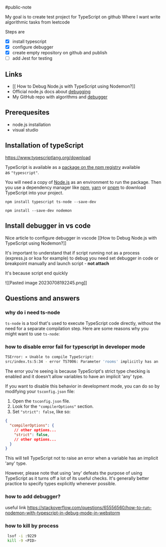 #public-note 

My goal is to create test project for TypeScript on github
Where I want write algorithmic tasks from leetcode

Steps are
- [x] install typescript
- [x] configure debugger
- [x] create empty repository on github and publish
- [ ] add Jest for testing

## Links

- [[ How to Debug Node.js with TypeScript using Nodemon?]]
- Official node.js docs about [debugging](https://nodejs.org/en/docs/guides/debugging-getting-started)
- My GitHub repo with algorithms and [debugger](https://github.com/Toby4200/algorithms)


## Prerequesites
- node.js installation
- visual studio


## Installation of typeScript

https://www.typescriptlang.org/download

TypeScript is available as a [package on the npm registry](https://www.npmjs.com/package/typescript) available as `"typescript"`.

You will need a copy of [Node.js](https://nodejs.org/en/ "Link to the node.js project") as an environment to run the package. Then you use a dependency manager like [npm](https://www.npmjs.com/ "Link to the npm package manager"), [yarn](https://yarnpkg.com/ "Link to the yarn package manager") or [pnpm](https://pnpm.js.org/ "Link to the pnpm package manager") to download TypeScript into your project.

`npm install typescript ts-node --save-dev`


`npm install --save-dev nodemon`

## Install debugger in vs code

Nice article to configure debugger in vscode
[[How to Debug Node.js with TypeScript using Nodemon?]]

It's important to understand that if script running not as a process (express.js or koa for example)
to debug you need set debugger in code or breakpoint manually and launch script - **not attach**

It's because script end quickly


![[Pasted image 20230708192245.png]]


## Questions and answers

### why do i need ts-node

`ts-node` is a tool that's used to execute TypeScript code directly, without the need for a separate compilation step. Here are some reasons why you might want to use `ts-node`:

### how to disable error fail for typescript in developer mode

```zsh
TSError: ⨯ Unable to compile TypeScript:
src/index.ts:5:34 - error TS7006: Parameter 'rooms' implicitly has an 'any' type.
```

The error you're seeing is because TypeScript's strict type checking is enabled and it doesn't allow variables to have an implicit 'any' type. 

If you want to disable this behavior in development mode, you can do so by modifying your `tsconfig.json` file:
1. Open the `tsconfig.json` file.
2. Look for the `"compilerOptions"` section.
3. Set `"strict": false`, like so:

```json
{
  "compilerOptions": {
    // other options...
	"strict": false,
    // other options...
  }
}
```

This will tell TypeScript not to raise an error when a variable has an implicit 'any' type.

However, please note that using 'any' defeats the purpose of using TypeScript as it turns off a lot of its useful checks. It's generally better practice to specify types explicitly whenever possible.

### how to add debugger?

useful link
https://stackoverflow.com/questions/65556560/how-to-run-nodemon-with-typescript-in-debug-mode-in-webstorm

### how to kill by process

```zsh
 lsof -i :9229
 kill -9 <PID>
```


